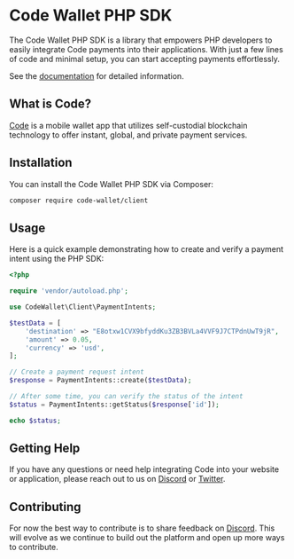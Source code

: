 # Code Wallet PHP SDK

The Code Wallet PHP SDK is a library that empowers PHP developers to easily integrate Code payments into their applications. With just a few lines of code and minimal setup, you can start accepting payments effortlessly.

See the [documentation](https://code-wallet.github.io/code-sdk/docs/guide/introduction.html) for detailed information.

## What is Code?

[Code](https://getcode.com) is a mobile wallet app that utilizes self-custodial blockchain technology to offer instant, global, and private payment services.

## Installation

You can install the Code Wallet PHP SDK via Composer:

```bash
composer require code-wallet/client
```

## Usage
Here is a quick example demonstrating how to create and verify a payment intent using the PHP SDK:

```php
<?php

require 'vendor/autoload.php';

use CodeWallet\Client\PaymentIntents;

$testData = [
    'destination' => "E8otxw1CVX9bfyddKu3ZB3BVLa4VVF9J7CTPdnUwT9jR",
    'amount' => 0.05,
    'currency' => 'usd',
];

// Create a payment request intent
$response = PaymentIntents::create($testData);

// After some time, you can verify the status of the intent
$status = PaymentIntents::getStatus($response['id']);

echo $status;
```

## Getting Help

If you have any questions or need help integrating Code into your website or application, please reach out to us on [Discord](https://discord.gg/DunN9aNS) or [Twitter](https://twitter.com/getcode).

##  Contributing

For now the best way to contribute is to share feedback on [Discord](https://discord.gg/DunN9aNS). This will evolve as we continue to build out the platform and open up more ways to contribute. 
